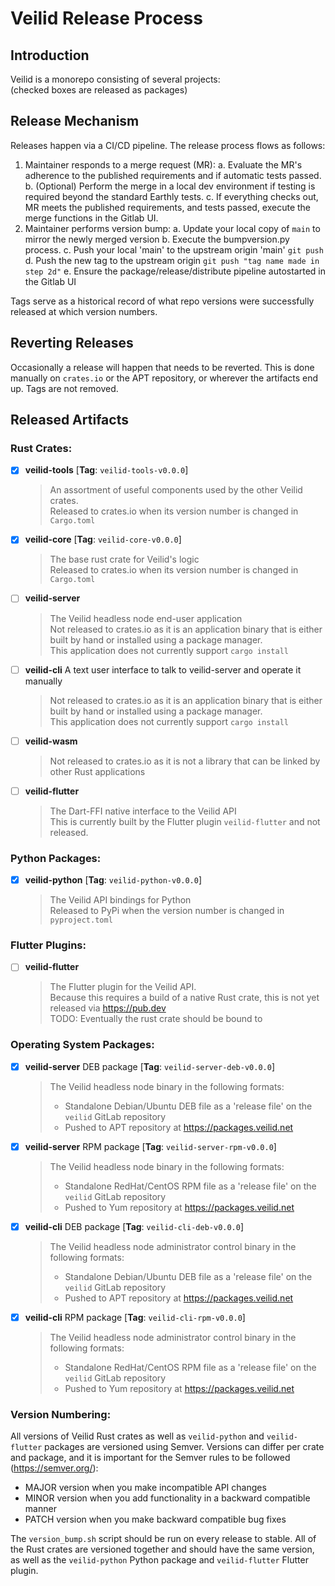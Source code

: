 # Veilid Release Process

## Introduction

Veilid is a monorepo consisting of several projects:  
(checked boxes are released as packages)

## Release Mechanism

Releases happen via a CI/CD pipeline. The release process flows as follows:
1. Maintainer responds to a merge request (MR):
    a. Evaluate the MR's adherence to the published requirements and if automatic tests passed.
    b. (Optional) Perform the merge in a local dev environment if testing is required beyond the standard Earthly tests.
    c. If everything checks out, MR meets the published requirements, and tests passed, execute the merge functions in the Gitlab UI.
2. Maintainer performs version bump:
    a. Update your local copy of `main` to mirror the newly merged version
    b. Execute the bumpversion.py process.
    c. Push your local 'main' to the upstream origin 'main' `git push`
    d. Push the new tag to the upstream origin `git push "tag name made in step 2d"`
    e. Ensure the package/release/distribute pipeline autostarted in the Gitlab UI

Tags serve as a historical record of what repo versions were successfully released at which version numbers.

## Reverting Releases

Occasionally a release will happen that needs to be reverted. This is done manually on `crates.io` or the APT repository, or wherever the artifacts end up. Tags are not removed.

## Released Artifacts

### Rust Crates:
- [x] __veilid-tools__ [**Tag**: `veilid-tools-v0.0.0`]
  > An assortment of useful components used by the other Veilid crates.  
  > Released to crates.io when its version number is changed in `Cargo.toml`
- [x] __veilid-core__  [**Tag**: `veilid-core-v0.0.0`]
  > The base rust crate for Veilid's logic  
  > Released to crates.io when its version number is changed in `Cargo.toml`
- [ ] __veilid-server__ 
  > The Veilid headless node end-user application  
  > Not released to crates.io as it is an application binary that is either built by hand or installed using a package manager.  
  > This application does not currently support `cargo install`
- [ ] __veilid-cli__ A text user interface to talk to veilid-server and operate it manually
  > Not released to crates.io as it is an application binary that is either built by hand or installed using a package manager.  
  > This application does not currently support `cargo install`
- [ ] __veilid-wasm__
  > Not released to crates.io as it is not a library that can be linked by other Rust applications
- [ ] __veilid-flutter__ 
  > The Dart-FFI native interface to the Veilid API  
  > This is currently built by the Flutter plugin `veilid-flutter` and not released.

### Python Packages:
- [x] __veilid-python__ [**Tag**: `veilid-python-v0.0.0`] 
  > The Veilid API bindings for Python  
  > Released to PyPi when the version number is changed in `pyproject.toml`
  
### Flutter Plugins:
- [ ] __veilid-flutter__ 
  > The Flutter plugin for the Veilid API.  
  > Because this requires a build of a native Rust crate, this is not yet released via https://pub.dev  
  > TODO: Eventually the rust crate should be bound to 

### Operating System Packages:
- [x] __veilid-server__ DEB package [**Tag**: `veilid-server-deb-v0.0.0`] 
  > The Veilid headless node binary in the following formats:  
  >  * Standalone Debian/Ubuntu DEB file as a 'release file' on the `veilid` GitLab repository
  >  * Pushed to APT repository at https://packages.veilid.net
- [x] __veilid-server__ RPM package [**Tag**: `veilid-server-rpm-v0.0.0`] 
  > The Veilid headless node binary in the following formats:  
  >  * Standalone RedHat/CentOS RPM file as a 'release file' on the `veilid` GitLab repository
  >  * Pushed to Yum repository at https://packages.veilid.net
- [x] __veilid-cli__ DEB package [**Tag**: `veilid-cli-deb-v0.0.0`] 
  > The Veilid headless node administrator control binary in the following formats:  
  >  * Standalone Debian/Ubuntu DEB file as a 'release file' on the `veilid` GitLab repository
  >  * Pushed to APT repository at https://packages.veilid.net
- [x] __veilid-cli__ RPM package [**Tag**: `veilid-cli-rpm-v0.0.0`] 
  > The Veilid headless node administrator control binary in the following formats:  
  >  * Standalone RedHat/CentOS RPM file as a 'release file' on the `veilid` GitLab repository
  >  * Pushed to Yum repository at https://packages.veilid.net

### Version Numbering:

All versions of Veilid Rust crates as well as `veilid-python` and `veilid-flutter` packages are versioned using Semver. Versions can differ per crate and package, and it is important for the Semver rules to be followed (https://semver.org/):

* MAJOR version when you make incompatible API changes
* MINOR version when you add functionality in a backward compatible manner
* PATCH version when you make backward compatible bug fixes

The `version_bump.sh` script should be run on every release to stable. All of the Rust crates are versioned together and should have the same version, as well as the `veilid-python` Python package and `veilid-flutter` Flutter plugin.

